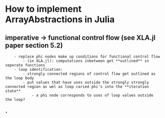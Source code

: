 # How to implement ArrayAbstractions in Julia
## imperative -> functional control flow (see XLA.jl paper section 5.2)
        - replace phi nodes make up conditions for functional control flow
            - (in XLA.jl): computations inbetween get **outlined** in seperate functions
        - loop identification:
            - strongly connected regions of control flow get outlined as the loop body
            - put values that have uses outside the strongly strongly connected region as wel as loop caried phi's into the **iteration state**
                - a phi node corresponds to uses of loop values outside the loop?

## `


